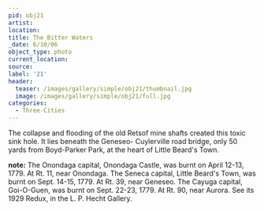 ```yaml
---
pid: obj21
artist:
location:
title: The Bitter Waters
_date: 6/10/06
object_type: photo
current_location:
source:
label: '21'
header:
  teaser: /images/gallery/simple/obj21/thumbnail.jpg
  image: /images/gallery/simple/obj21/full.jpg
categories:
  - Three-Cities
---
```

The collapse and flooding of the old Retsof mine shafts created this toxic sink hole. It lies beneath the Geneseo- Cuylerville road bridge, only 50 yards from Boyd-Parker Park, at the heart of Little Beard's Town.

**note:**
The Onondaga capital, Onondaga Castle, was burnt on April 12-13, 1779. At Rt. 11, near Onondaga. The Seneca capital, Little Beard's Town, was burnt on Sept. 14-15, 1779. At Rt. 39, near Geneseo. The Cayuga capital, Goi-O-Guen, was burnt on Sept. 22-23, 1779. At Rt. 90, near Aurora. See its 1929 Redux, in the L. P. Hecht Gallery.

